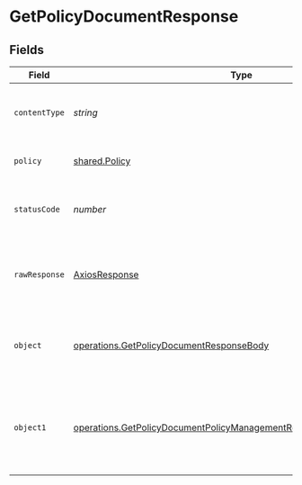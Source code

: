 # GetPolicyDocumentResponse


## Fields

| Field                                                                                                                                                             | Type                                                                                                                                                              | Required                                                                                                                                                          | Description                                                                                                                                                       |
| ----------------------------------------------------------------------------------------------------------------------------------------------------------------- | ----------------------------------------------------------------------------------------------------------------------------------------------------------------- | ----------------------------------------------------------------------------------------------------------------------------------------------------------------- | ----------------------------------------------------------------------------------------------------------------------------------------------------------------- |
| `contentType`                                                                                                                                                     | *string*                                                                                                                                                          | :heavy_check_mark:                                                                                                                                                | HTTP response content type for this operation                                                                                                                     |
| `policy`                                                                                                                                                          | [shared.Policy](../../../sdk/models/shared/policy.md)                                                                                                             | :heavy_minus_sign:                                                                                                                                                | Policy retrieved successfully.                                                                                                                                    |
| `statusCode`                                                                                                                                                      | *number*                                                                                                                                                          | :heavy_check_mark:                                                                                                                                                | HTTP response status code for this operation                                                                                                                      |
| `rawResponse`                                                                                                                                                     | [AxiosResponse](https://axios-http.com/docs/res_schema)                                                                                                           | :heavy_check_mark:                                                                                                                                                | Raw HTTP response; suitable for custom response parsing                                                                                                           |
| `object`                                                                                                                                                          | [operations.GetPolicyDocumentResponseBody](../../../sdk/models/operations/getpolicydocumentresponsebody.md)                                                       | :heavy_minus_sign:                                                                                                                                                | The request is malformed (e.g, a given path parameter is invalid)<br/>                                                                                            |
| `object1`                                                                                                                                                         | [operations.GetPolicyDocumentPolicyManagementResponse404ResponseBody](../../../sdk/models/operations/getpolicydocumentpolicymanagementresponse404responsebody.md) | :heavy_minus_sign:                                                                                                                                                | There was no policy that was found with the given owner_id and policy name.<br/>                                                                                  |